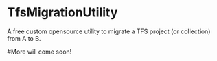 # TfsMigrationUtility
A free custom opensource utility to migrate a TFS project (or collection) from A to B.

#More will come soon!
